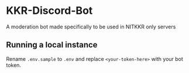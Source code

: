 # KKR-Discord-Bot
 A moderation bot made specifically to be used in NITKKR only servers

## Running a local instance

Rename `.env.sample` to `.env` and replace `<your-token-here>` with your bot token.
